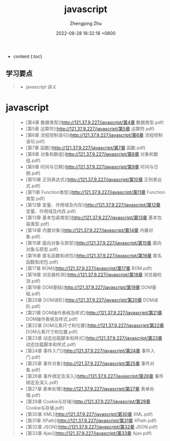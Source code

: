 ﻿---
layout: post
title:  "javascript"
date:   2022-08-28 16:32:18 +0800
categories: javascript
tags: javascript
author: Zhengping Zhu
---

* content
{:toc}

## 学习要点

>* javascript 讲义





















# javascript


>* [第4章 数据类型](http://121.37.9.227/javascript/第4章 数据类型.pdf)        	
>* [第5章 运算符](http://121.37.9.227/javascript/第5章 运算符.pdf)   
>* [第6章 流程控制语句](http://121.37.9.227/javascript/第6章 流程控制语句.pdf)   
>* [第7章 函数](http://121.37.9.227/javascript/第7章 函数.pdf)   
>* [第8章 对象和数组](http://121.37.9.227/javascript/第8章 对象和数组.pdf)   
>* [第9章 时间与日期](http://121.37.9.227/javascript/第9章 时间与日期.pdf)   
>* [第10章 正则表达式](http://121.37.9.227/javascript/第10章 正则表达式.pdf)   
>* [第11章 Function类型](http://121.37.9.227/javascript/第11章 Function类型.pdf)   
>* [第12章 变量、作用域及内存](http://121.37.9.227/javascript/第12章 变量、作用域及内存.pdf)   
>* [第13章 基本包装类型](http://121.37.9.227/javascript/第13章 基本包装类型.pdf)   
>* [第14章 内置对象](http://121.37.9.227/javascript/第14章 内置对象.pdf)   
>* [第15章 面向对象与原型](http://121.37.9.227/javascript/第15章 面向对象与原型.pdf)   
>* [第16章 匿名函数和闭包](http://121.37.9.227/javascript/第16章 匿名函数和闭包.pdf)   
>* [第17章 BOM](http://121.37.9.227/javascript/第17章 BOM.pdf)   
>* [第18章 浏览器检测](http://121.37.9.227/javascript/第18章 浏览器检测.pdf)   
>* [第19章 DOM基础](http://121.37.9.227/javascript/第19章 DOM基础.pdf)   
>* [第20章 DOM进阶](http://121.37.9.227/javascript/第20章 DOM进阶.pdf)   
>* [第21章 DOM操作表格及样式](http://121.37.9.227/javascript/第21章 DOM操作表格及样式.pdf)   
>* [第22章 DOM元素尺寸和位置](http://121.37.9.227/javascript/第22章 DOM元素尺寸和位置.pdf)   
>* [第23章 动态加载脚本和样式](http://121.37.9.227/javascript/第23章 动态加载脚本和样式.pdf)   
>* [第24章 事件入门](http://121.37.9.227/javascript/第24章 事件入门.pdf)   
>* [第25章 事件对象](http://121.37.9.227/javascript/第25章 事件对象.pdf)   
>* [第26章 事件绑定及深入](http://121.37.9.227/javascript/第26章 事件绑定及深入.pdf)   
>* [第27章 表单处理](http://121.37.9.227/javascript/第27章 表单处理.pdf)   
>* [第29章 Cookie与存储](http://121.37.9.227/javascript/第29章 Cookie与存储.pdf)   
>* [第30章 XML](http://121.37.9.227/javascript/第30章 XML.pdf)   
>* [第31章 XPath](http://121.37.9.227/javascript/第31章 XPath.pdf)   
>* [第32章 JSON](http://121.37.9.227/javascript/第32章 JSON.pdf)   
>* [第33章 Ajax](http://121.37.9.227/javascript/第33章 Ajax.pdf)    
